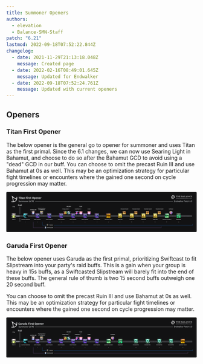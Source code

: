 ```yaml
---
title: Summoner Openers
authors:
  - elevation
  - Balance-SMN-Staff
patch: "6.21"
lastmod: 2022-09-18T07:52:22.844Z
changelog:
  - date: 2021-11-29T21:13:18.048Z
    message: Created page
  - date: 2022-02-16T08:49:01.645Z
    message: Updated for Endwalker
  - date: 2022-09-18T07:52:24.761Z
    message: Updated with current openers
---
```

## Openers

### Titan First Opener

The below opener is the general go to opener for summoner and uses Titan as the first primal. Since the 6.1 changes, we can now use Searing Light in Bahamut, and choose to do so after the Bahamut GCD to avoid using a "dead" GCD in our buff. You can choose to omit the precast Ruin III and use Bahamut at 0s as well. This may be an optimization strategy for particular fight timelines or encounters where the gained one second on cycle progression may matter.[﻿](/img/jobs/smn/smnopener_0000_general.png)

![Summoner - Titan First Opener](/img/jobs/smn/titan-first-opener.png)

### Garuda First Opener

The below opener uses Garuda as the first primal, prioritizing Swiftcast to fit Slipstream into your party's raid buffs. This is a gain when your group is heavy in 15s buffs, as a Swiftcasted Slipstream will barely fit into the end of these buffs. The general rule of thumb is two 15 second buffs outweigh one 20 second buff. 

You can choose to omit the precast Ruin III and use Bahamut at 0s as well. This may be an optimization strategy for particular fight timelines or encounters where the gained one second on cycle progression may matter.[﻿](/img/jobs/smn/smnopener_0001_fastgaruda.png)

![Summoner - Garuda First Opener](/img/jobs/smn/garuda-first-opener.png)